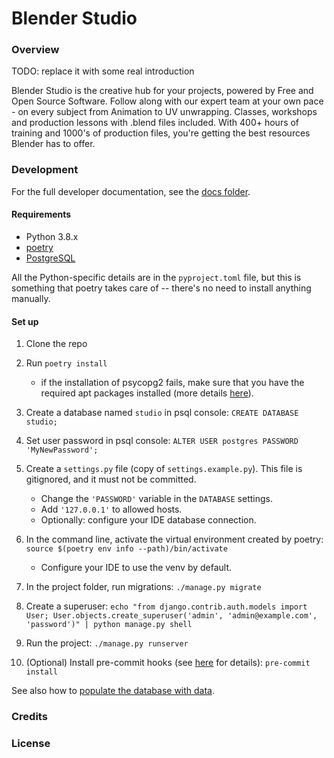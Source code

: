 # Blender Studio

### Overview

TODO: replace it with some real introduction

Blender Studio is the creative hub for your projects, powered by Free and Open Source Software.
Follow along with our expert team at your own pace - on every subject from Animation to UV unwrapping.
Classes, workshops and production lessons with .blend files included.
With 400+ hours of training and 1000's of production files, you're getting the best resources 
Blender has to offer.



### Development

For the full developer documentation, see the [docs folder](docs).

#### Requirements

- Python 3.8.x
- [poetry](https://python-poetry.org/)
- [PostgreSQL](https://www.postgresql.org/)

All the Python-specific details are in the `pyproject.toml` file, but this is something
that poetry takes care of -- there's no need to install anything manually.


#### Set up

1. Clone the repo
2. Run `poetry install`
   - if the installation of psycopg2 fails, make sure that you have the required 
   apt packages installed (more details [here](https://www.psycopg.org/docs/install.html)).

3. Create a database named `studio` in psql console:
    ```CREATE DATABASE studio;```
4. Set user password in psql console:
    ```ALTER USER postgres PASSWORD 'MyNewPassword';```
5. Create a `settings.py` file (copy of `settings.example.py`). This file is gitignored,
and it must not be committed.
    - Change the `'PASSWORD'` variable in the `DATABASE` settings.
    - Add `'127.0.0.1'` to allowed hosts.
    - Optionally: configure your IDE database connection.
6. In the command line, activate the virtual environment created by poetry:
    ```source $(poetry env info --path)/bin/activate```
    - Configure your IDE to use the venv by default.
7. In the project folder, run migrations: `./manage.py migrate`
8. Create a superuser: `echo "from django.contrib.auth.models import User; User.objects.create_superuser('admin', 'admin@example.com', 'password')" | python manage.py shell`
9. Run the project: `./manage.py runserver`
10. (Optional) Install pre-commit hooks (see [here](docs/development.md#before-commiting) for details):
```pre-commit install```

See also how to [populate the database with data](docs/development.md#data-import).


### Credits


### License
